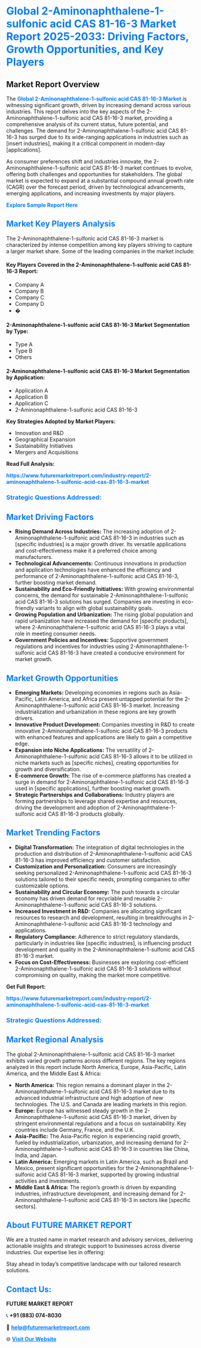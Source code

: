 <h1 style="color: #007BFF;">Global 2-Aminonaphthalene-1-sulfonic acid CAS 81-16-3 Market Report 2025-2033: Driving Factors, Growth Opportunities, and Key Players</h1>

<section id="overview">
<h2>Market Report Overview</h2>
<p>The <a href="https://www.futuremarketreport.com/industry-report/2-aminonaphthalene-1-sulfonic-acid-cas-81-16-3-market" style="color: #007BFF; text-decoration: none;"><strong>Global 2-Aminonaphthalene-1-sulfonic acid CAS 81-16-3 Market</strong></a> is witnessing significant growth, driven by increasing demand across various industries. This report delves into the key aspects of the 2-Aminonaphthalene-1-sulfonic acid CAS 81-16-3 market, providing a comprehensive analysis of its current status, future potential, and challenges. The demand for 2-Aminonaphthalene-1-sulfonic acid CAS 81-16-3 has surged due to its wide-ranging applications in industries such as [insert industries], making it a critical component in modern-day [applications].</p>
<p>As consumer preferences shift and industries innovate, the 2-Aminonaphthalene-1-sulfonic acid CAS 81-16-3 market continues to evolve, offering both challenges and opportunities for stakeholders. The global market is expected to expand at a substantial compound annual growth rate (CAGR) over the forecast period, driven by technological advancements, emerging applications, and increasing investments by major players.</p>
</section>

<section id="overview">
<p><a href="https://www.futuremarketreport.com/request-sample/reportId=110813" style="color: #007BFF; text-decoration: none;"><strong>Explore Sample Report Here</strong></a></p>
</section>

<section id="key-players">
<h2 style="color: #007BFF;">Market Key Players Analysis</h2>
<p>The 2-Aminonaphthalene-1-sulfonic acid CAS 81-16-3 market is characterized by intense competition among key players striving to capture a larger market share. Some of the leading companies in the market include:</p>
<h4>Key Players Covered in the 2-Aminonaphthalene-1-sulfonic acid CAS 81-16-3 Report:</h4>
<ul><li>Company A</li><li>Company B</li><li>Company C</li><li>Company D</li><li>�</li></ul>
<h4>2-Aminonaphthalene-1-sulfonic acid CAS 81-16-3 Market Segmentation by Type:</h4>
<ul><li>Type A</li><li>Type B</li><li>Others</li></ul>

<h4>2-Aminonaphthalene-1-sulfonic acid CAS 81-16-3 Market Segmentation by Application:</h4>
<ul><li>Application A</li><li>Application B</li><li>Application C</li><li>2-Aminonaphthalene-1-sulfonic acid CAS 81-16-3</li></ul>
<p><strong>Key Strategies Adopted by Market Players:</strong></p>
<ul>
<li>Innovation and R&D</li>
<li>Geographical Expansion</li>
<li>Sustainability Initiatives</li>
<li>Mergers and Acquisitions</li>
</ul>
</section>

<section>
<p><strong>Read Full Analysis: </strong></p><a href="https://www.futuremarketreport.com/industry-report/2-aminonaphthalene-1-sulfonic-acid-cas-81-16-3-market" style="color: #007BFF; text-decoration: none;"><strong>https://www.futuremarketreport.com/industry-report/2-aminonaphthalene-1-sulfonic-acid-cas-81-16-3-market</strong></a>
<h3 style="color: #007BFF;">Strategic Questions Addressed:</h3>
</section>

<section id="driving-factors">
<h2 style="color: #007BFF;">Market Driving Factors</h2>
<ul>
<li><strong>Rising Demand Across Industries:</strong> The increasing adoption of 2-Aminonaphthalene-1-sulfonic acid CAS 81-16-3 in industries such as [specific industries] is a major growth driver. Its versatile applications and cost-effectiveness make it a preferred choice among manufacturers.</li>
<li><strong>Technological Advancements:</strong> Continuous innovations in production and application technologies have enhanced the efficiency and performance of 2-Aminonaphthalene-1-sulfonic acid CAS 81-16-3, further boosting market demand.</li>
<li><strong>Sustainability and Eco-Friendly Initiatives:</strong> With growing environmental concerns, the demand for sustainable 2-Aminonaphthalene-1-sulfonic acid CAS 81-16-3 solutions has surged. Companies are investing in eco-friendly variants to align with global sustainability goals.</li>
<li><strong>Growing Population and Urbanization:</strong> The rising global population and rapid urbanization have increased the demand for [specific products], where 2-Aminonaphthalene-1-sulfonic acid CAS 81-16-3 plays a vital role in meeting consumer needs.</li>
<li><strong>Government Policies and Incentives:</strong> Supportive government regulations and incentives for industries using 2-Aminonaphthalene-1-sulfonic acid CAS 81-16-3 have created a conducive environment for market growth.</li>
</ul>
</section>

<section id="growth-opportunities">
<h2 style="color: #007BFF;">Market Growth Opportunities</h2>
<ul>
<li><strong>Emerging Markets:</strong> Developing economies in regions such as Asia-Pacific, Latin America, and Africa present untapped potential for the 2-Aminonaphthalene-1-sulfonic acid CAS 81-16-3 market. Increasing industrialization and urbanization in these regions are key growth drivers.</li>
<li><strong>Innovative Product Development:</strong> Companies investing in R&D to create innovative 2-Aminonaphthalene-1-sulfonic acid CAS 81-16-3 products with enhanced features and applications are likely to gain a competitive edge.</li>
<li><strong>Expansion into Niche Applications:</strong> The versatility of 2-Aminonaphthalene-1-sulfonic acid CAS 81-16-3 allows it to be utilized in niche markets such as [specific niches], creating opportunities for growth and diversification.</li>
<li><strong>E-commerce Growth:</strong> The rise of e-commerce platforms has created a surge in demand for 2-Aminonaphthalene-1-sulfonic acid CAS 81-16-3 used in [specific applications], further boosting market growth.</li>
<li><strong>Strategic Partnerships and Collaborations:</strong> Industry players are forming partnerships to leverage shared expertise and resources, driving the development and adoption of 2-Aminonaphthalene-1-sulfonic acid CAS 81-16-3 products globally.</li>
</ul>
</section>

<section id="trending-factors">
<h2 style="color: #007BFF;">Market Trending Factors</h2>
<ul>
<li><strong>Digital Transformation:</strong> The integration of digital technologies in the production and distribution of 2-Aminonaphthalene-1-sulfonic acid CAS 81-16-3 has improved efficiency and customer satisfaction.</li>
<li><strong>Customization and Personalization:</strong> Consumers are increasingly seeking personalized 2-Aminonaphthalene-1-sulfonic acid CAS 81-16-3 solutions tailored to their specific needs, prompting companies to offer customizable options.</li>
<li><strong>Sustainability and Circular Economy:</strong> The push towards a circular economy has driven demand for recyclable and reusable 2-Aminonaphthalene-1-sulfonic acid CAS 81-16-3 solutions.</li>
<li><strong>Increased Investment in R&D:</strong> Companies are allocating significant resources to research and development, resulting in breakthroughs in 2-Aminonaphthalene-1-sulfonic acid CAS 81-16-3 technology and applications.</li>
<li><strong>Regulatory Compliance:</strong> Adherence to strict regulatory standards, particularly in industries like [specific industries], is influencing product development and quality in the 2-Aminonaphthalene-1-sulfonic acid CAS 81-16-3 market.</li>
<li><strong>Focus on Cost-Effectiveness:</strong> Businesses are exploring cost-efficient 2-Aminonaphthalene-1-sulfonic acid CAS 81-16-3 solutions without compromising on quality, making the market more competitive.</li>
</ul>
</section>

<section>
<p><strong>Get Full Report: </strong></p><a href="https://www.futuremarketreport.com/industry-report/2-aminonaphthalene-1-sulfonic-acid-cas-81-16-3-market" style="color: #007BFF; text-decoration: none;"><strong>https://www.futuremarketreport.com/industry-report/2-aminonaphthalene-1-sulfonic-acid-cas-81-16-3-market</strong></a>
<h3 style="color: #007BFF;">Strategic Questions Addressed:</h3>
</section>


<section id="regional-analysis">
<h2 style="color: #007BFF;">Market Regional Analysis</h2>
<p>The global 2-Aminonaphthalene-1-sulfonic acid CAS 81-16-3 market exhibits varied growth patterns across different regions. The key regions analyzed in this report include North America, Europe, Asia-Pacific, Latin America, and the Middle East & Africa:</p>
<ul>
<li><strong>North America:</strong> This region remains a dominant player in the 2-Aminonaphthalene-1-sulfonic acid CAS 81-16-3 market due to its advanced industrial infrastructure and high adoption of new technologies. The U.S. and Canada are leading markets in this region.</li>
<li><strong>Europe:</strong> Europe has witnessed steady growth in the 2-Aminonaphthalene-1-sulfonic acid CAS 81-16-3 market, driven by stringent environmental regulations and a focus on sustainability. Key countries include Germany, France, and the U.K.</li>
<li><strong>Asia-Pacific:</strong> The Asia-Pacific region is experiencing rapid growth, fueled by industrialization, urbanization, and increasing demand for 2-Aminonaphthalene-1-sulfonic acid CAS 81-16-3 in countries like China, India, and Japan.</li>
<li><strong>Latin America:</strong> Emerging markets in Latin America, such as Brazil and Mexico, present significant opportunities for the 2-Aminonaphthalene-1-sulfonic acid CAS 81-16-3 market, supported by growing industrial activities and investments.</li>
<li><strong>Middle East & Africa:</strong> The region’s growth is driven by expanding industries, infrastructure development, and increasing demand for 2-Aminonaphthalene-1-sulfonic acid CAS 81-16-3 in sectors like [specific sectors].</li>
</ul>
</section>

<footer>
<h2 style="color: #007BFF;">About FUTURE MARKET REPORT</h2>
<p>We are a trusted name in market research and advisory services, delivering actionable insights and strategic support to businesses across diverse industries. Our expertise lies in offering:</p>

<p>Stay ahead in today’s competitive landscape with our tailored research solutions.</p>

<h2 style="color: #007BFF;">Contact Us:</h2>
<p><strong>FUTURE MARKET REPORT</strong></p>
<p>📞 <strong>+91 (883) 074-8030</strong></p>
<p>📧 <strong><a href="mailto:help@futuremarketreport.com" style="color: #007BFF;">help@futuremarketreport.com</a></strong></p>
<p>🌐 <strong><a href="https://www.futuremarketreport.com/" style="color: #007BFF;">Visit Our Website</a></strong></p>
</footer>